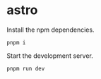 # astro

Install the npm dependencies.

```
pnpm i
```

Start the development server.

```
pnpm run dev
```
